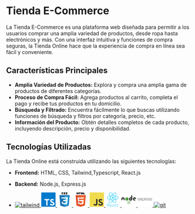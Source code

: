 # Tienda E-Commerce

La Tienda E-Commerce es una plataforma web diseñada para permitir a los usuarios comprar una amplia variedad de productos, desde ropa hasta electrónicos y más. Con una interfaz intuitiva y funciones de compra seguras, la Tienda Online hace que la experiencia de compra en línea sea fácil y conveniente.

## Características Principales

- **Amplia Variedad de Productos:** Explora y compra una amplia gama de productos de diferentes categorías.
- **Proceso de Compra Fácil:** Agrega productos al carrito, completa el pago y recibe tus productos en tu domicilio.
- **Búsqueda y Filtrado:** Encuentra fácilmente lo que buscas utilizando funciones de búsqueda y filtros por categoría, precio, etc.
- **Información del Producto:** Obtén detalles completos de cada producto, incluyendo descripción, precio y disponibilidad.

## Tecnologías Utilizadas

La Tienda Online está construida utilizando las siguientes tecnologías:

- **Frontend:** HTML, CSS, Tailwind,Typescript, React.js
- **Backend:** Node.js, Express.js

- <p align="left"><a href="https://tailwindcss.com/" target="_blank" rel="noreferrer"> <img src="https://www.vectorlogo.zone/logos/tailwindcss/tailwindcss-icon.svg" alt="tailwind" width="40" height="40"/> </a> <a href="https://www.typescriptlang.org/" target="_blank" rel="noreferrer"> <img src="https://raw.githubusercontent.com/devicons/devicon/master/icons/typescript/typescript-original.svg" alt="typescript" width="40" height="40"/> </a><a href="https://www.w3schools.com/css/" target="_blank" rel="noreferrer"> <img src="https://raw.githubusercontent.com/devicons/devicon/master/icons/css3/css3-original-wordmark.svg" alt="css3" width="40" height="40"/> </a> <a href="https://www.w3.org/html/" target="_blank" rel="noreferrer"> <img src="https://raw.githubusercontent.com/devicons/devicon/master/icons/html5/html5-original-wordmark.svg" alt="html5" width="40" height="40"/> </a> <a href="https://developer.mozilla.org/en-US/docs/Web/JavaScript" target="_blank" rel="noreferrer"> <img src="https://raw.githubusercontent.com/devicons/devicon/master/icons/javascript/javascript-original.svg" alt="javascript" width="40" height="40"/> </a> </a> <a href="https://reactjs.org/" target="_blank" rel="noreferrer"> <img src="https://raw.githubusercontent.com/devicons/devicon/master/icons/react/react-original-wordmark.svg" alt="react" width="40" height="40"/> </a> <a href="https://nodejs.org" target="_blank" rel="noreferrer"> <img src="https://raw.githubusercontent.com/devicons/devicon/master/icons/nodejs/nodejs-original-wordmark.svg" alt="nodejs" width="40" height="40"/> </a><a href="https://expressjs.com" target="_blank" rel="noreferrer"> <img src="https://raw.githubusercontent.com/devicons/devicon/master/icons/express/express-original-wordmark.svg" alt="express" width="40" height="40"/> </a> <a href="https://git-scm.com/" target="_blank" rel="noreferrer"> <img src="https://www.vectorlogo.zone/logos/git-scm/git-scm-icon.svg" alt="git" width="40" height="40"/> </a></p>
